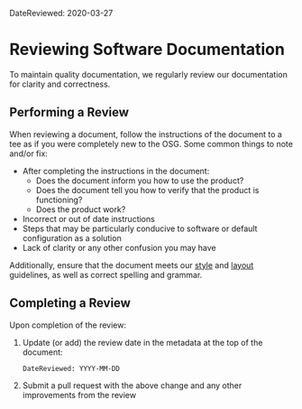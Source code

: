 DateReviewed: 2020-03-27

Reviewing Software Documentation
================================

To maintain quality documentation, we regularly review our documentation for clarity and correctness.

Performing a Review
-------------------

When reviewing a document, follow the instructions of the document to a tee as if you were completely new to the OSG.
Some common things to note and/or fix:

- After completing the instructions in the document:
    - Does the document inform you how to use the product?
    - Does the document tell you how to verify that the product is functioning?
    - Does the product work?
- Incorrect or out of date instructions
- Steps that may be particularly conducive to software or default configuration as a solution
- Lack of clarity or any other confusion you may have

Additionally, ensure that the document meets our [style](/documentation/style-guide) and
[layout](/documentation/writing-documentation#document-layout) guidelines, as well as correct spelling and grammar.

Completing a Review
-------------------

Upon completion of the review:

1.  Update (or add) the review date in the metadata at the top of the document:

        DateReviewed: YYYY-MM-DD

1.  Submit a pull request with the above change and any other improvements from the review
